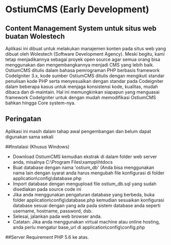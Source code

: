 # OstiumCMS (Early Development)
## Content Management System untuk situs web buatan Wolestech
Aplikasi ini dibuat untuk melakukan manajemen konten pada situs web yang dibuat oleh
Wolestech (Software Development Agency). Meski begitu, kami tetap menjadikannya sebagai proyek open source agar semua orang bisa menggunakan dan mengembangkannya menjadi CMS yang lebih baik. OstiumCMS ditulis dalam bahasa pemrograman PHP berbasis framework CodeIgniter 3.x, kode sumber OstiumCMS ditulis dengan mengikuti standar penulisan kode PHP serta menyesuaikan dengan standar pada Codeigniter dalam beberapa kasus untuk menjaga konsistensi kode, kualitas, mudah dibaca dan di-maintain. Hal ini memungkinkan siapapun yang menguasai framework CodeIgniter untuk dengan mudah memodifikasi OstiumCMS bahkan hingga Core system-nya.

## Peringatan
Aplikasi ini masih dalam tahap awal pengembangan dan belum dapat digunakan sama sekali

##Instalasi (Khusus Windows)
- Download OstiumCMS kemudian ekstrak di dalam folder web server anda, misalnya C:\Program Files\xampp\htdocs
- Buat database dengan nama 'ostium_db' (Anda bisa menggunakan nama lain dengan syarat anda harus mengubah file konfigurasi di folder application\config\database.php
- Import database dengan mengupload file ostium_db.sql yang sudah disediakan pada source code ini
- Jika anda menggunakan pengaturan database yang berbeda, buka folder application\config\database.php kemudian sesuaikan konfigurasi database sesuai dengan yang ada pada sistem database anda seperti username, hostname, password, dsb.
- Selesai, jalankan pada web browser anda.
- Catatan: Jika anda menggunakan virtual machine atau online hosting, anda perlu mengatur base_url di application\config\config.php

##Server Requirement
PHP 5.6 ke atas.
